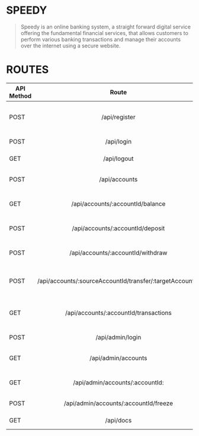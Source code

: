 # SPEEDY

> Speedy is an online banking system, a straight forward digital service offering the fundamental financial services, that allows customers to perform various banking transactions and manage their accounts over the internet using a secure website.

# ROUTES

| API Method | Route         | Authenticated | Roles Permitted | Description  |
| ---------- |:-------------:| -------------:| --------------- |:------------:|
| POST       | /api/register | No            | User            | Register a new user with an email and password.|
| POST       | /api/login    | No            | User            | Authenticate a user   |
| GET        | /api/logout   | Yes           | User            | Log out the user      |
| POST       |  /api/accounts   | Yes           | User            | Create a new bank account for a user.    |
| GET        | /api/accounts/:accountId/balance  | Yes           | User            | Retrieve the account balance.  |
| POST        | /api/accounts/:accountId/deposit  | Yes           | User            | Deposit funds into the account.  |
| POST        | /api/accounts/:accountId/withdraw  | Yes           | User            | Withdraw funds from the account. |
| POST        | /api/accounts/:sourceAccountId/transfer/:targetAccountId | Yes           | User            | Transfer funds between two accounts (of the same user). |
| GET        | /api/accounts/:accountId/transactions | Yes           | User            | Retrieve the transaction history for an account.  |
| POST        | /api/admin/login  | Yes           | Admin            | Authenticate as an admin user. |
| GET        | /api/admin/accounts  | Yes           | Admin            | Retrieve a list of all user accounts. |
| GET        | /api/admin/accounts/:accountId:  | Yes           | Admin            | Retrieve details for a specific user account.|
| POST        | /api/admin/accounts/:accountId/freeze  | Yes           | Admin            | Freeze or block a user account. |
| GET        | /api/docs  | Yes           | Admin            | Documentation. (Swagger) |